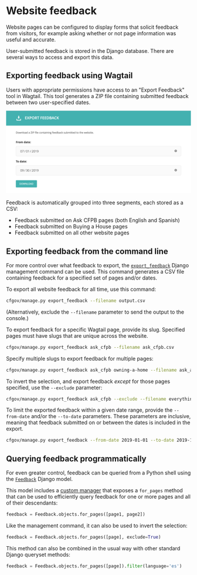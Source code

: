 # Website feedback

Website pages can be configured to display forms that solicit feedback from
visitors, for example asking whether or not page information was useful and
accurate.

User-submitted feedback is stored in the Django database. There are several
ways to access and export this data.

## Exporting feedback using Wagtail

Users with appropriate permissions have access to an "Export Feedback" tool
in Wagtail. This tool generates a ZIP file containing submitted feedback
between two user-specified dates.

![Screenshot of the Wagtail tool for exporting feedback](img/export-feedback.png)

Feedback is automatically grouped into three segments, each stored as a CSV:

- Feedback submitted on Ask CFPB pages (both English and Spanish)
- Feedback submitted on Buying a House pages
- Feedback submitted on all other website pages

## Exporting feedback from the command line

For more control over what feedback to export, the
[`export_feedback`](https://github.com/cfpb/cfgov-refresh/blob/master/cfgov/v1/management/commands/export_feedback.py)
Django management command can be used. This command generates a CSV file
containing feedback for a specified set of pages and/or dates.

To export all website feedback for all time, use this command:

```sh
cfgov/manage.py export_feedback --filename output.csv
```

(Alternatively, exclude the `--filename` parameter to send the output to the
console.)

To export feedback for a specific Wagtail page, provide its slug. Specified
pages must have slugs that are unique across the website.

```sh
cfgov/manage.py export_feedback ask_cfpb --filename ask_cfpb.csv
```

Specify multiple slugs to export feedback for multiple pages:

```sh
cfgov/manage.py export_feedback ask_cfpb owning-a-home --filename ask_and_bah.csv
```

To invert the selection, and export feedback _except_ for those pages
specified, use the `--exclude` parameter:

```sh
cfgov/manage.py export_feedback ask_cfpb --exclude --filename everything_except_ask.csv
```

To limit the exported feedback within a given date range, provide the
`--from-date` and/or the `--to-date` parameters. These parameters are
inclusive, meaning that feedback submitted on or between the dates is included
in the export.

```sh
cfgov/manage.py export_feedback --from-date 2019-01-01 --to-date 2019-12-31 --filename 2019.csv
```

## Querying feedback programmatically

For even greater control, feedback can be queried from a Python shell using the
[`Feedback`](https://github.com/cfpb/cfgov-refresh/blob/master/cfgov/v1/models/feedback.py)
Django model.

This model includes a
[custom manager](https://docs.djangoproject.com/en/1.11/topics/db/managers/#custom-managers)
that exposes a `for_pages` method that can be used to efficiently query
feedback for one or more pages and all of their descendants:

```py
feedback = Feedback.objects.for_pages([page1, page2])
```

Like the management command, it can also be used to invert the selection:

```py
feedback = Feedback.objects.for_pages([page], exclude=True)
```

This method can also be combined in the usual way with other standard Django
queryset methods:

```py
feedback = Feedback.objects.for_pages([page]).filter(language='es')
```

